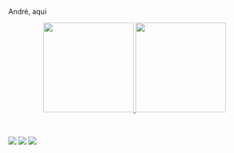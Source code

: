 André, aqui

<div align="center">
  <a href="https://github.com/ahariosi">
  <img height="180em" src="https://github-readme-stats.vercel.app/api?username=ahariosi&show_icons=true&theme=dracula&include_all_commits=true&count_private=true"/>
  <img height="180em" src="https://github-readme-stats.vercel.app/api/top-langs/?username=ahariosi&layout=compact&langs_count=7&theme=dracula"/>
</div>
<div style="display: inline_block"><br>

          
  
  ##
 
<div> 
  <a href="https://instagram.com/ahariosi" target="_blank"><img src="https://img.shields.io/badge/-Instagram-%23E4405F?style=for-the-badge&logo=instagram&logoColor=white" target="_blank"></a> 
  <a href = "mailto:aha.contatosgmail.com"><img src="https://img.shields.io/badge/-Gmail-%23333?style=for-the-badge&logo=gmail&logoColor=white" target="_blank"></a>
  <a href="https://www.linkedin.com/in/ahariosi45875016a" target="_blank"><img src="https://img.shields.io/badge/-LinkedIn-%230077B5?style=for-the-badge&logo=linkedin&logoColor=white" target="_blank"></a> 
</div>
